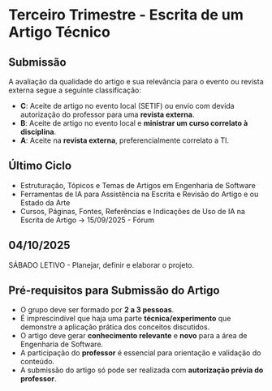 # Terceiro Trimestre - Escrita de um Artigo Técnico

## Submissão
A avaliação da qualidade do artigo e sua relevância para o evento ou revista externa segue a seguinte classificação:  
- **C**: Aceite de artigo no evento local (SETIF) ou envio com devida autorização do professor para uma **revista externa**.  
- **B**: Aceite de artigo no evento local e **ministrar um curso correlato à disciplina**.  
- **A**: Aceite na **revista externa**, preferencialmente correlato a TI.  

## Último Ciclo
- Estruturação, Tópicos e Temas de Artigos em Engenharia de Software
- Ferramentas de IA para Assistência na Escrita e Revisão do Artigo e ou Estado da Arte
- Cursos, Páginas, Fontes, Referências e Indicações de Uso de IA na Escrita de Artigo
→ 15/09/2025 - Fórum 

## 04/10/2025	
SÁBADO LETIVO - Planejar, definir e elaborar o projeto.

## Pré-requisitos para Submissão do Artigo
- O grupo deve ser formado por **2 a 3 pessoas**.
- É imprescindível que haja uma parte **técnica/experimento** que demonstre a aplicação prática dos conceitos discutidos.
- O artigo deve gerar **conhecimento relevante** e **novo** para a área de Engenharia de Software.
- A participação do **professor** é essencial para orientação e validação do conteúdo.
- A submissão do artigo só pode ser realizada com **autorização prévia do professor**.



